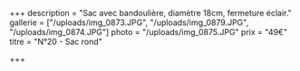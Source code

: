 +++
description = "Sac avec bandoulière, diamètre 18cm, fermeture éclair."
gallerie = ["/uploads/img_0873.JPG", "/uploads/img_0879.JPG", "/uploads/img_0874.JPG"]
photo = "/uploads/img_0875.JPG"
prix = "49€"
titre = "N°20 - Sac rond"

+++

